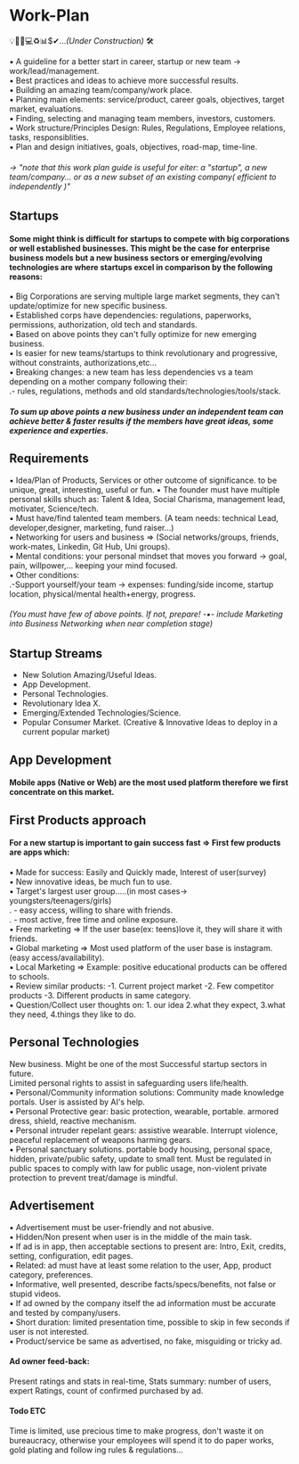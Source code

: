 # Work-Plan   
💡📝💱💻♻📊$✔...*(Under Construction)* 🛠

▪ A guideline for a better start in career, startup or new team -> work/lead/management.  
▪ Best practices and ideas to achieve more successful results.  
▪ Building an amazing team/company/work place.  
▪ Planning main elements: service/product, career goals, objectives, target market, evaluations.  
▪ Finding, selecting and managing team members, investors, customers.  
▪ Work structure/Principles Design: Rules, Regulations, Employee relations, tasks, responsiblities.  
▪ Plan and design initiatives, goals, objectives, road-map, time-line.
###### -> *"note that this work plan guide is useful for eiter: a "startup", a new team/company... or as a new subset of an existing company( efficient to independently )"*

## Startups
#### Some might think is difficult for startups to compete with big corporations or well established businesses. This might be the case for enterprise business models but  a new business sectors or emerging/evolving technologies are where startups excel in comparison by the following reasons:
▪ Big Corporations are serving multiple large market segments, they can't update/optimize for new specific business.  
▪ Established corps have dependencies: regulations, paperworks, permissions, authorization, old tech and standards.  
▪ Based on above points they can't fully optimize for new emerging business.  
▪ Is easier for new teams/startups to think revolutionary and progressive, without constraints, authorizations,etc...  
▪ Breaking changes: a new team has less dependencies vs a team depending on a mother company following their:  
.- rules, regulations, methods and old standards/technologies/tools/stack.
#### *To sum up above points a new business under an independent team can achieve better & faster results if the members have great ideas, some experience and experties.*  

## Requirements
▪ Idea/Plan of Products, Services or other outcome of significance. to be unique, great, interesting, useful or fun.
▪ The founder must have multiple personal skills shuch as: Talent & Idea, Social Charisma, management lead, motivater, Science/tech.  
▪ Must have/find talented team members. (A team needs: technical Lead, developer,designer, marketing, fund raiser...)  
▪ Networking for users and business => (Social networks/groups, friends, work-mates, Linkedin, Git Hub, Uni groups).  
▪ Mental conditions: your personal mindset that moves you forward -> goal, pain, willpower,... keeping your mind focused.  
▪ Other conditions:  
.-Support yourself/your team -> expenses: funding/side income, startup location, physical/mental health+energy, progress.
###### (You must have few of above points. If not, prepare! -▪- include Marketing into Business Networking when near completion stage)

## Startup Streams
- New Solution Amazing/Useful Ideas.  
- App Development.  
- Personal Technologies.  
- Revolutionary Idea X.  
- Emerging/Extended Technologies/Science.  
- Popular Consumer Market. (Creative & Innovative Ideas to deploy in a current popular market)

## App Development
#### Mobile apps (Native or Web) are the most used platform therefore we first concentrate on this market.  

## First Products approach
#### For a new startup is important to gain success fast => First few products are apps which:  
▪ Made for success: Easily and Quickly made, Interest of user(survey)   
▪ New innovative ideas, be much fun to use.  
▪ Target's largest user group.....(in most cases-> youngsters/teenagers/girls)  
. - easy access, willing to share with friends.  
. - most active, free time and online exposure.  
▪ Free marketing  => If the user base(ex: teens)love it, they will share it with friends.  
▪ Global marketing => Most used platform of the user base is instagram. (easy access/availability).  
▪ Local Marketing =>  Example: positive educational products can be offered to schools.  
▪ Review similar products: -1. Current project market -2. Few competitor products  -3. Different products in same category.  
▪ Question/Collect user thoughts on: 1. our idea 2.what they expect, 3.what they need, 4.things they like to do.


## Personal Technologies  
New business. Might be one of the most Successful startup sectors in future.  
Limited personal rights to assist in safeguarding users life/health.  
▪ Personal/Community information solutions: Community made knowledge portals. User is assisted by AI's help.  
▪ Personal Protective gear: basic protection, wearable, portable. armored dress, shield, reactive mechanism.  
▪ Personal intruder repelant gears: assistive wearable. Interrupt violence, peaceful replacement of weapons harming gears.  
▪ Personal sanctuary solutions. portable body housing, personal space, hidden, private/public safety, update to small tent. 
Must be regulated in public spaces to comply with law for public usage, non-violent private protection to prevent treat/damage is mindful.


## Advertisement
▪ Advertisement must be user-friendly and not abusive.  
▪ Hidden/Non present when user is in the middle of the main task.  
▪ If ad is in app, then acceptable sections to present are: Intro, Exit, credits, setting, configuration, edit pages.  
▪ Related: ad must have at least some relation to the user, App, product category, preferences.  
▪ Informative, well presented, describe facts/specs/benefits, not false or stupid videos.  
▪ If ad owned by the company itself the ad information must be accurate and tested by company/users.  
▪ Short duration: limited presentation time, possible to skip in few seconds if user is not interested.  
▪ Product/service be same as advertised, no fake, misguiding or tricky ad. 
#### Ad owner feed-back:
Present ratings and stats in real-time, Stats summary: number of users, expert Ratings, count of confirmed purchased by ad.

#### Todo ETC
Time is limited, use precious time to make progress, don't waste it on bureaucracy, otherwise your employees will spend it to do paper works, gold plating and follow ing rules & regulations...
